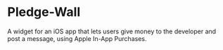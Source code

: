 Pledge-Wall
===========

A widget for an iOS app that lets users give money to the developer and post a message, using Apple In-App Purchases.
